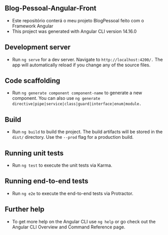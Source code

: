 ## Blog-Pessoal-Angular-Front
 - Este repositório conterá o meu projeto BlogPessoal feito com o Framework Angular
 - This project was generated with Angular CLI version 14.16.0
## Development server
- Run `ng serve` for a dev server. Navigate to `http://localhost:4200/.` The app will automatically reload if you change any of the source files.
## Code scaffolding
- Run `ng generate component component-name` to generate a new component. You can also use `ng generate` `directive|pipe|service|class|guard|interface|enum|module.`
## Build
- Run `ng build` to build the project. The build artifacts will be stored in the `dist/` directory. Use the `--prod` flag for a production build.
## Running unit tests
- Run `ng test` to execute the unit tests via Karma.
## Running end-to-end tests
- Run `ng e2e` to execute the end-to-end tests via Protractor.
## Further help
- To get more help on the Angular CLI use `ng help` or go check out the Angular CLI Overview and Command Reference page.

